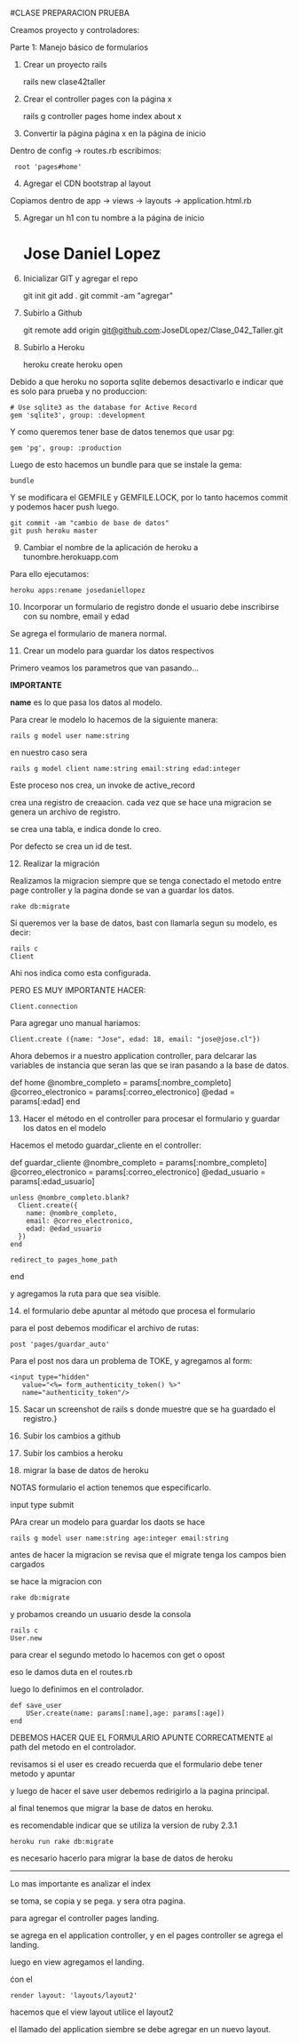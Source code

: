 #CLASE PREPARACION PRUEBA

Creamos proyecto y controladores:

Parte 1: Manejo básico de formularios
1. Crear un proyecto rails
	
	rails new clase42taller

2. Crear el controller pages con la página x

	rails g controller pages home index about x

3. Convertir la página página x en la página de inicio

Dentro de config -> routes.rb escribimos:

	 root 'pages#home'

4. Agregar el CDN bootstrap al layout

Copiamos dentro de app -> views -> layouts -> application.html.rb


5. Agregar un h1 con tu nombre a la página de inicio

	<h1 class="text-uppercase text-center">Jose Daniel Lopez</h1>


6. Inicializar GIT y agregar el repo

	git init
	git add .
	git commit -am "agregar"

7. Subirlo a Github

	git remote add origin git@github.com:JoseDLopez/Clase_042_Taller.git

8. Subirlo a Heroku

	heroku create
	heroku open

Debido a que heroku no soporta sqlite debemos desactivarlo e indicar que es solo para prueba y no produccion:

	# Use sqlite3 as the database for Active Record
	gem 'sqlite3', group: :development

Y como queremos tener base de datos tenemos que usar pg:

	gem 'pg', group: :production

Luego de esto hacemos un bundle para que se instale la gema:

	bundle

Y se modificara el GEMFILE y GEMFILE.LOCK, por lo tanto hacemos commit y podemos hacer push luego.

	git commit -am "cambio de base de datos"
	git push heroku master

9. Cambiar el nombre de la aplicación de heroku a tunombre.herokuapp.com

Para ello ejecutamos:

	heroku apps:rename josedaniellopez


10. Incorporar un formulario de registro donde el usuario debe inscribirse con su nombre, email y edad

Se agrega el formulario de manera normal.

11. Crear un modelo para guardar los datos respectivos

Primero veamos los parametros que van pasando...

**IMPORTANTE**

**name** es lo que pasa los datos al modelo.

Para crear le modelo lo hacemos de la siguiente manera:

	rails g model user name:string

en nuestro caso sera

	rails g model client name:string email:string edad:integer

Este proceso nos crea, un invoke de active_record

crea una registro de creaacion. cada vez que se hace una migracion se genera un archivo de registro.

se crea una tabla, e indica donde lo creo.

Por defecto se crea un id de test.


12. Realizar la migración

Realizamos la migracion siempre que se tenga conectado el metodo entre page controller y la pagina donde se van a guardar los datos.

	rake db:migrate


Si queremos ver la base de datos, bast con llamarla segun su modelo, es decir:

	rails c
	Client

Ahi nos indica como esta configurada.

PERO ES MUY IMPORTANTE HACER:

	Client.connection

Para agregar uno manual hariamos:

	Client.create ({name: "Jose", edad: 18, email: "jose@jose.cl"})

Ahora debemos ir a nuestro application controller, para delcarar las variables de instancia que seran las que se iran pasando a la base de datos.

  def home
  	@nombre_completo = params[:nombre_completo]
  	@correo_electronico = params[:correo_electronico]
  	@edad = params[:edad]
  end

13. Hacer el método en el controller para procesar el formulario y guardar los datos en el modelo

Hacemos el metodo guardar_cliente en el controller:

  def guardar_cliente
    @nombre_completo = params[:nombre_completo]
    @correo_electronico = params[:correo_electronico]
    @edad_usuario = params[:edad_usuario]

    unless @nombre_completo.blank?
      Client.create({
        name: @nombre_completo,
        email: @correo_electronico,
        edad: @edad_usuario
      })
    end

    redirect_to pages_home_path
  end

y agregamos la ruta para que sea visible.


14. el formulario debe apuntar al método que procesa el formulario

	<form method="post" action="<%= pages_guardar_auto_path %>">

	<form method="get" action="<%= pages_guardar_cliente_path %>">

para el post debemos modificar el archivo de rutas:

	post 'pages/guardar_auto'


Para el post nos dara un problema de TOKE, y agregamos al form:

	<input type="hidden" 
       value="<%= form_authenticity_token() %>" 
       name="authenticity_token"/>

15. Sacar un screenshot de rails s donde muestre que se ha guardado el registro.}

16. Subir los cambios a github


17. Subir los cambios a heroku

18. migrar la base de datos de heroku





NOTAS
formulario el action tenemos que especificarlo.

input type submit

PAra crear un modelo para guardar los daots se hace

	rails g model user name:string age:integer email:string

antes de hacer la migracion se revisa que el migrate tenga los campos bien cargados

se hace la migracion con 

	rake db:migrate


y probamos creando un usuario desde la consola

	rails c
	User.new

para crear el segundo metodo lo hacemos con get o opost

eso le damos duta en el routes.rb

luego lo definimos en el controlador.

	def save_user
		USer.create(name: params[:name],age: params[:age])
	end

DEBEMOS HACER QUE EL FORMULARIO APUNTE CORRECATMENTE al path del metodo en el controlador.

revisamos si el user es creado
recuerda que el formulario debe tener metodo y apuntar

y luego de hacer el save user debemos redirigirlo a la pagina principal.

al final tenemos que migrar la base de datos en heroku.

es recomendable indicar que se utiliza la version de ruby 2.3.1

	heroku run rake db:migrate

es necesario hacerlo para migrar la base de datos de heroku

--------------------------------------------

Lo mas importante es analizar el index

se toma, se copia y se pega. y sera otra pagina.

para agregar el controller pages landing.

se agrega en el application controller, y en el pages controller se agrega el landing.

luego en view agregamos el landing.

ćon el 

	render layout: 'layouts/layout2'

hacemos que el view layout utilice el layout2

el llamado del application siembre se debe agregar en un nuevo layout.

